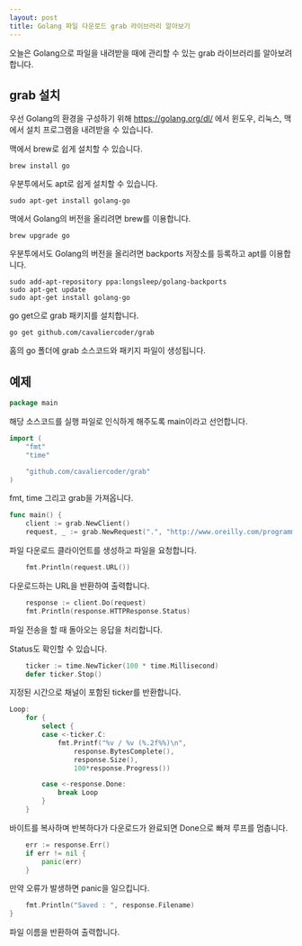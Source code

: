 ```yaml
---
layout: post
title: Golang 파일 다운로드 grab 라이브러리 알아보기
---
```


오늘은 Golang으로 파일을 내려받을 때에 관리할 수 있는 grab 라이브러리를 알아보려 합니다.

## grab 설치

우선 Golang의 환경을 구성하기 위해 https://golang.org/dl/ 에서 윈도우, 리눅스, 맥에서 설치 프로그램을 내려받을 수 있습니다.

맥에서 brew로 쉽게 설치할 수 있습니다.

```
brew install go
```

우분투에서도 apt로 쉽게 설치할 수 있습니다.

```
sudo apt-get install golang-go
```

맥에서 Golang의 버전을 올리려면 brew를 이용합니다.

```
brew upgrade go
```

우분투에서도 Golang의 버전을 올리려면 backports 저장소를 등록하고 apt를 이용합니다.

```
sudo add-apt-repository ppa:longsleep/golang-backports
sudo apt-get update
sudo apt-get install golang-go
```

go get으로 grab 패키지를 설치합니다.

```
go get github.com/cavaliercoder/grab
```

홈의 go 폴더에 grab 소스코드와 패키지 파일이 생성됩니다.

## 예제

```go
package main
```

해당 소스코드를 실행 파일로 인식하게 해주도록 main이라고 선언합니다.

```go
import (
	"fmt"
	"time"

	"github.com/cavaliercoder/grab"
)
```

fmt, time 그리고 grab을 가져옵니다.

```go
func main() {
	client := grab.NewClient()
	request, _ := grab.NewRequest(".", "http://www.oreilly.com/programming/free/files/functional-programming-python.pdf")
```

파일 다운로드 클라이언트를 생성하고 파일을 요청합니다.

```go
	fmt.Println(request.URL())
```

다운로드하는 URL을 반환하여 출력합니다.

```go
	response := client.Do(request)
	fmt.Println(response.HTTPResponse.Status)
```

파일 전송을 할 때 돌아오는 응답을 처리합니다.

Status도 확인할 수 있습니다.

```go
	ticker := time.NewTicker(100 * time.Millisecond)
	defer ticker.Stop()
```

지정된 시간으로 채널이 포함된 ticker를 반환합니다.

```go
Loop:
	for {
		select {
		case <-ticker.C:
			fmt.Printf("%v / %v (%.2f%%)\n",
				response.BytesComplete(),
				response.Size(),
				100*response.Progress())

		case <-response.Done:
			break Loop
		}
	}
```

바이트를 복사하며 반복하다가 다운로드가 완료되면 Done으로 빠져 루프를 멈춥니다.

```go
	err := response.Err()
	if err != nil {
		panic(err)
	}
```

만약 오류가 발생하면 panic을 일으킵니다.

```go
	fmt.Println("Saved : ", response.Filename)
}
```

파일 이름을 반환하여 출력합니다.